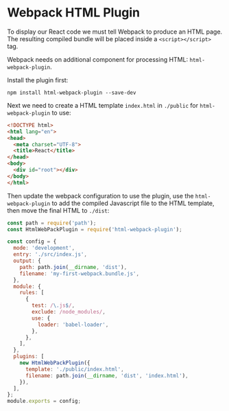 # Webpack HTML Plugin

To display our React code we must tell Webpack to produce an HTML page. The resulting compiled bundle will be placed inside a `<script></script>` tag.

Webpack needs on additional component for processing HTML: `html-webpack-plugin`.

Install the plugin first:

```
npm install html-webpack-plugin --save-dev
```

Next we need to create a HTML template `index.html` in `./public` for `html-webpack-plugin` to use:

```html
<!DOCTYPE html>
<html lang="en">
<head>
  <meta charset="UTF-8">
  <title>React</title>
</head>
<body>
  <div id="root"></div>
</body>
</html>
```

Then update the webpack configuration to use the plugin, use the `html-webpack-plugin` to add the compiled Javascript file to the HTML template, then move the final HTML to `./dist`:

```js
const path = require('path');
const HtmlWebPackPlugin = require('html-webpack-plugin');

const config = {
  mode: 'development',
  entry: './src/index.js',
  output: {
    path: path.join(__dirname, 'dist'),
    filename: 'my-first-webpack.bundle.js',
  },
  module: {
    rules: [
      {
        test: /\.js$/,
        exclude: /node_modules/,
        use: {
          loader: 'babel-loader',
        },
      },
    ],
  },
  plugins: [
    new HtmlWebPackPlugin({
      template: './public/index.html',
      filename: path.join(__dirname, 'dist', 'index.html'),
    }),
  ],
};
module.exports = config;
```
